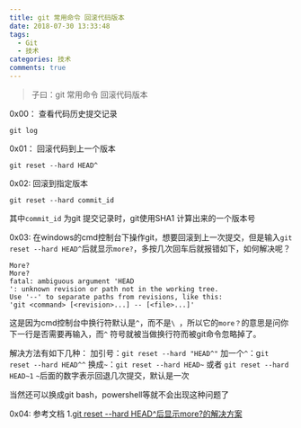 ```yaml
---
title: git 常用命令 回滚代码版本
date: 2018-07-30 13:33:48
tags:
  - Git
  - 技术
categories: 技术
comments: true
---
```


> 子曰：git 常用命令 回滚代码版本

0x00：
查看代码历史提交记录
```
git log
```

0x01：
回滚代码到上一个版本
```
git reset --hard HEAD^
```

0x02:
回滚到指定版本
```
git reset --hard commit_id  
```
其中`commit_id` 为git 提交记录时，git使用SHA1 计算出来的一个版本号

<!--more-->

0x03:
在windows的cmd控制台下操作git，想要回滚到上一次提交，但是输入`git reset --hard HEAD^`后就显示`more?`，多按几次回车后就报错如下，如何解决呢？
```
More?
More?
fatal: ambiguous argument 'HEAD
': unknown revision or path not in the working tree.
Use '--' to separate paths from revisions, like this:
'git <command> [<revision>...] -- [<file>...]'
```

这是因为cmd控制台中换行符默认是`^`，而不是`\ `，所以它的`more？`的意思是问你下一行是否需要再输入，而`^` 符号就被当做换行符而被git命令忽略掉了。

解决方法有如下几种：
加引号：`git reset --hard "HEAD^"`
加一个`^`：g`it reset --hard HEAD^^`
换成`~`：`git reset --hard HEAD~` 或者 `git reset --hard HEAD~1`
`~`后面的数字表示回退几次提交，默认是一次

当然还可以换成git bash，powershell等就不会出现这种问题了

0x04:
参考文档
1.[git reset --hard HEAD^后显示more?的解决方案](https://blog.csdn.net/qq_32623363/article/details/78968077)

